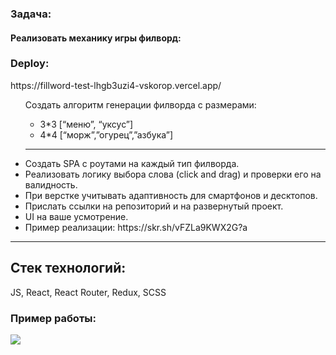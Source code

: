<h3>Задача: <h4>Реализовать механику игры филворд:</h4></h3>

<h3> Deploy: </h3>
https://fillword-test-lhgb3uzi4-vskorop.vercel.app/

<ul>
  Создать алгоритм генерации филворда с размерами:
  <ul>
<li>3*3 [“меню”, “уксус”]</li>
<li>4*4 [“морж”,”огурец”,”азбука”]</li>
</ul>
<hr/>
  
  
<li>Создать SPA с роутами на каждый тип филворда.</li>
<li>Реализовать логику выбора слова (click and drag) и проверки его на валидность.</li>
<li>При верстке учитывать адаптивность для смартфонов и десктопов.</li>
<li>Прислать ссылки на репозиторий и на развернутый проект.</li>
<li>UI на ваше усмотрение.</li>
<li>Пример реализации:
https://skr.sh/vFZLa9KWX2G?a</li>
</ul>
<hr/>
<h2>Стек технологий:</h2>
JS, React, React Router, Redux, SCSS
<h3>Пример работы:</h3>
<img src="https://github.com/vskorop/fillword/blob/main/public/example.gif"/>

